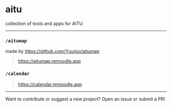 # aitu

collection of tools and apps for AITU

---

### `/aitumap`

made by https://github.com/Yuujiso/aitumap

> https://aitumap.remoodle.app

### `/calendar`

> https://calendar.remoodle.app

---

Want to contribute or suggest a new project? Open an issue or submit a PR!
